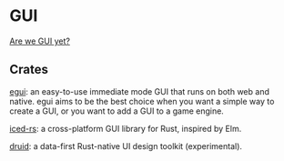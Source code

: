# GUI

[Are we GUI yet?]( https://www.areweguiyet.com/  )


## Crates

[egui]( https://crates.io/crates/egui ): an easy-to-use immediate mode GUI that runs on both web and native. egui aims to be the best choice when you want a simple way to create a GUI, or you want to add a GUI to a game engine.

[]( https://github.com/emilk/egui#who-is-egui-for )

[iced-rs]( https://github.com/iced-rs ): a cross-platform GUI library for Rust, inspired by Elm.

[druid]( https://github.com/linebender/druid ): a data-first Rust-native UI design toolkit (experimental).

